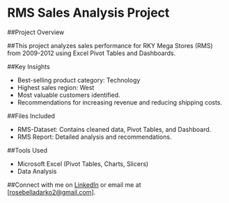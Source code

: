 # RMS Sales Analysis Project

##Project Overview

##This project analyzes sales performance for RKY Mega Stores (RMS) from 2009-2012 using Excel Pivot Tables and Dashboards.

##Key Insights
- Best-selling product category: Technology
- Highest sales region: West
- Most valuable customers identified.
- Recommendations for increasing revenue and reducing shipping costs.

##Files Included
- RMS-Dataset: Contains cleaned data, Pivot Tables, and Dashboard.
- RMS Report: Detailed analysis and recommendations.

##Tools Used
- Microsoft Excel (Pivot Tables, Charts, Slicers)
- Data Analysis

##Connect with me on [LinkedIn](https://www.linkedin.com/in/rosebella-darko-27319a292) or email me at [rosebelladarko2@gmail.com].
